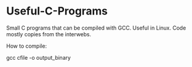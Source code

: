 # Useful-C-Programs

Small C programs that can be compiled with GCC. Useful in Linux. Code mostly copies from the interwebs.

How to compile:

gcc cfile -o output_binary
